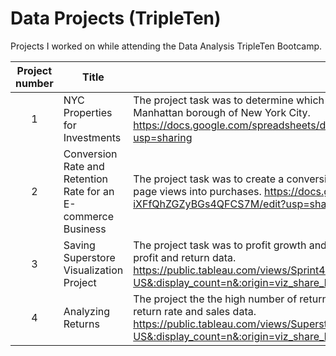 # Data Projects (TripleTen)
Projects I worked on while attending the Data Analysis TripleTen Bootcamp.


| Project number | Title | Description |
| :-----------: | ----------- |----------- |
| 1 | NYC Properties for Investments | The project task was to determine which properties are good investments for the vacation rental market in the Manhattan borough of New York City. https://docs.google.com/spreadsheets/d/1TZsuLVcJBoMB6nrwtq3r5Ojz6NRJpDs8di8CQmFCrn8/edit?usp=sharing |
| 2 | Conversion Rate and Retention Rate for an E-commerce Business | The project task was to create a conversion funnel to understand how well the website is converting product page views into purchases. https://docs.google.com/spreadsheets/d/1PwxmOxcq_cpIBtIQDfRqrU-iXFfQhZGZyBGs4QFCS7M/edit?usp=sharing |
| 3 | Saving Superstore Visualization Project| The project task was to profit growth and loss and suggest products to keep or to delist based on consumer profit and return data. https://public.tableau.com/views/Sprint4SavingSuperstoreProject/SuperstoreProftitandGrowth?:language=en-US&:display_count=n&:origin=viz_share_link |
| 4 | Analyzing Returns | The project  the the high number of returned orders at the superstore and provides recommendations based on return rate and sales data. https://public.tableau.com/views/SuperstoreReturnsPresentation/SuperstoreReturnsPresentation?:language=en-US&:display_count=n&:origin=viz_share_link |
